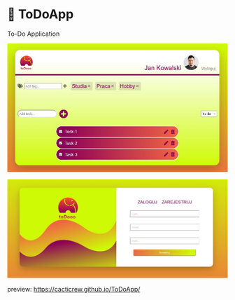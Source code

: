 # 📝 ToDoApp
To-Do Application

<p align="center">
  <img src="./example/1.JPG " alt="Example of burger restauant website" width="738">
</p>

<p align="center">
  <img src="./example/2.JPG " alt="Example of burger restauant website" width="738">
</p>

preview: https://cacticrew.github.io/ToDoApp/
